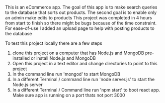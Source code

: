 This is an eCommerce app. The goal of this app is to make search queries to the database that sorts out products.
The second goal is to enable only an admin make edits to products 
This project was completed in 4 hours from start to finish so there might be bugs because of the time constraint.
For ease-of-use I added an upload page to help with posting products to the database

To test this project locally there are a few steps

1) clone this project on a computer that has Node.js and MongoDB pre-installed or install Node.js and MongoDB
2) Open this project in a text editor and change directories to point to this project
3) In the command line run 'mongod' to start MongoDB
4) In a different Terminal / command line run 'node server.js' to start the Node.js server
5) In a different Terminal / Command line run 'npm start' to boot react app. Make sure app is running on a port thats not port 3000
